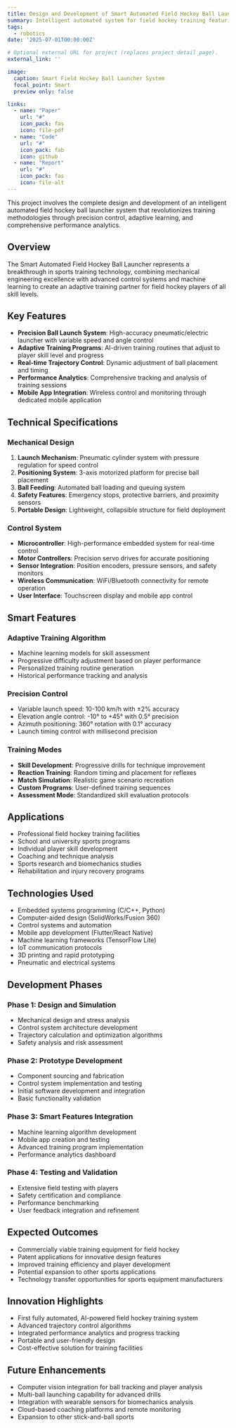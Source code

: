 ```yaml
---
title: Design and Development of Smart Automated Field Hockey Ball Launcher
summary: Intelligent automated system for field hockey training featuring precise ball launching, trajectory control, and adaptive training programs for skill development.
tags:
  - robotics
date: '2025-07-01T00:00:00Z'

# Optional external URL for project (replaces project detail page).
external_link: ''

image:
  caption: Smart Field Hockey Ball Launcher System
  focal_point: Smart
  preview only: false

links:
  - name: "Paper"
    url: "#"
    icon_pack: fas
    icon: file-pdf
  - name: "Code"
    url: "#"
    icon_pack: fab
    icon: github
  - name: "Report"
    url: "#"
    icon_pack: fas
    icon: file-alt
---
```


This project involves the complete design and development of an intelligent automated field hockey ball launcher system that revolutionizes training methodologies through precision control, adaptive learning, and comprehensive performance analytics.

## Overview

The Smart Automated Field Hockey Ball Launcher represents a breakthrough in sports training technology, combining mechanical engineering excellence with advanced control systems and machine learning to create an adaptive training partner for field hockey players of all skill levels.

## Key Features

- **Precision Ball Launch System**: High-accuracy pneumatic/electric launcher with variable speed and angle control
- **Adaptive Training Programs**: AI-driven training routines that adjust to player skill level and progress
- **Real-time Trajectory Control**: Dynamic adjustment of ball placement and timing
- **Performance Analytics**: Comprehensive tracking and analysis of training sessions
- **Mobile App Integration**: Wireless control and monitoring through dedicated mobile application

## Technical Specifications

### Mechanical Design

1. **Launch Mechanism**: Pneumatic cylinder system with pressure regulation for speed control
2. **Positioning System**: 3-axis motorized platform for precise ball placement
3. **Ball Feeding**: Automated ball loading and queuing system
4. **Safety Features**: Emergency stops, protective barriers, and proximity sensors
5. **Portable Design**: Lightweight, collapsible structure for field deployment

### Control System

- **Microcontroller**: High-performance embedded system for real-time control
- **Motor Controllers**: Precision servo drives for accurate positioning
- **Sensor Integration**: Position encoders, pressure sensors, and safety monitors
- **Wireless Communication**: WiFi/Bluetooth connectivity for remote operation
- **User Interface**: Touchscreen display and mobile app control

## Smart Features

### Adaptive Training Algorithm
- Machine learning models for skill assessment
- Progressive difficulty adjustment based on player performance
- Personalized training routine generation
- Historical performance tracking and analysis

### Precision Control
- Variable launch speed: 10-100 km/h with ±2% accuracy
- Elevation angle control: -10° to +45° with 0.5° precision
- Azimuth positioning: 360° rotation with 0.1° accuracy
- Launch timing control with millisecond precision

### Training Modes
- **Skill Development**: Progressive drills for technique improvement
- **Reaction Training**: Random timing and placement for reflexes
- **Match Simulation**: Realistic game scenario recreation
- **Custom Programs**: User-defined training sequences
- **Assessment Mode**: Standardized skill evaluation protocols

## Applications

- Professional field hockey training facilities
- School and university sports programs
- Individual player skill development
- Coaching and technique analysis
- Sports research and biomechanics studies
- Rehabilitation and injury recovery programs

## Technologies Used

- Embedded systems programming (C/C++, Python)
- Computer-aided design (SolidWorks/Fusion 360)
- Control systems and automation
- Mobile app development (Flutter/React Native)
- Machine learning frameworks (TensorFlow Lite)
- IoT communication protocols
- 3D printing and rapid prototyping
- Pneumatic and electrical systems

## Development Phases

### Phase 1: Design and Simulation
- Mechanical design and stress analysis
- Control system architecture development
- Trajectory calculation and optimization algorithms
- Safety analysis and risk assessment

### Phase 2: Prototype Development
- Component sourcing and fabrication
- Control system implementation and testing
- Initial software development and integration
- Basic functionality validation

### Phase 3: Smart Features Integration
- Machine learning algorithm development
- Mobile app creation and testing
- Advanced training program implementation
- Performance analytics dashboard

### Phase 4: Testing and Validation
- Extensive field testing with players
- Safety certification and compliance
- Performance benchmarking
- User feedback integration and refinement

## Expected Outcomes

- Commercially viable training equipment for field hockey
- Patent applications for innovative design features
- Improved training efficiency and player development
- Potential expansion to other sports applications
- Technology transfer opportunities for sports equipment manufacturers

## Innovation Highlights

- First fully automated, AI-powered field hockey training system
- Advanced trajectory control algorithms
- Integrated performance analytics and progress tracking
- Portable and user-friendly design
- Cost-effective solution for training facilities

## Future Enhancements

- Computer vision integration for ball tracking and player analysis
- Multi-ball launching capability for advanced drills
- Integration with wearable sensors for biomechanics analysis
- Cloud-based coaching platforms and remote monitoring
- Expansion to other stick-and-ball sports
